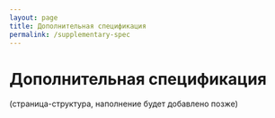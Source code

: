 ```yaml
---
layout: page
title: Дополнительная спецификация
permalink: /supplementary-spec
---
```


# Дополнительная спецификация

(страница-структура, наполнение будет добавлено позже)
